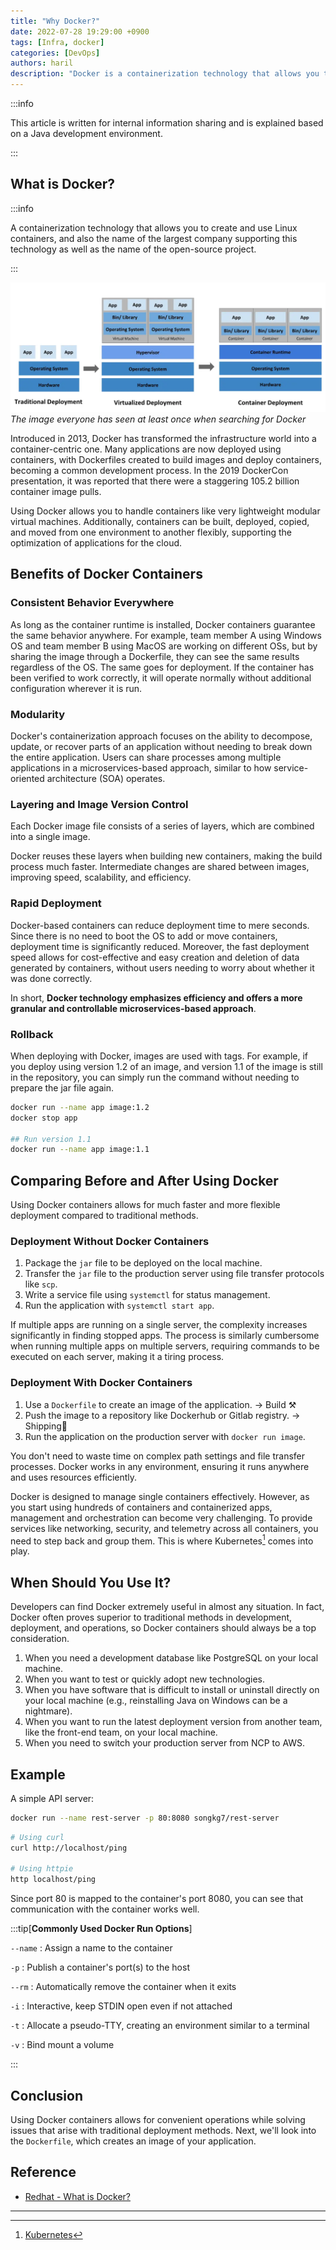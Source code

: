 ```yaml
---
title: "Why Docker?"
date: 2022-07-28 19:29:00 +0900
tags: [Infra, docker]
categories: [DevOps]
authors: haril
description: "Docker is a containerization technology that allows you to create and use Linux containers. This article explains the benefits of using Docker containers and when to use them."
---
```


:::info

This article is written for internal information sharing and is explained based on a Java development environment.

:::

## What is Docker?

:::info

A containerization technology that allows you to create and use Linux containers, and also the name of the largest company supporting this technology as well as the name of the open-source project.

:::

![deploy-history](./deploy-history.webp)
_The image everyone has seen at least once when searching for Docker_

Introduced in 2013, Docker has transformed the infrastructure world into a container-centric one. Many applications are now deployed using containers, with Dockerfiles created to build images and deploy containers, becoming a common development process. In the 2019 DockerCon presentation, it was reported that there were a staggering 105.2 billion container image pulls.

Using Docker allows you to handle containers like very lightweight modular virtual machines. Additionally, containers can be built, deployed, copied, and moved from one environment to another flexibly, supporting the optimization of applications for the cloud.

## Benefits of Docker Containers

### Consistent Behavior Everywhere

As long as the container runtime is installed, Docker containers guarantee the same behavior anywhere. For example, team member A using Windows OS and team member B using MacOS are working on different OSs, but by sharing the image through a Dockerfile, they can see the same results regardless of the OS. The same goes for deployment. If the container has been verified to work correctly, it will operate normally without additional configuration wherever it is run.

### Modularity

Docker's containerization approach focuses on the ability to decompose, update, or recover parts of an application without needing to break down the entire application. Users can share processes among multiple applications in a microservices-based approach, similar to how service-oriented architecture (SOA) operates.

### Layering and Image Version Control

Each Docker image file consists of a series of layers, which are combined into a single image.

Docker reuses these layers when building new containers, making the build process much faster. Intermediate changes are shared between images, improving speed, scalability, and efficiency.

### Rapid Deployment

Docker-based containers can reduce deployment time to mere seconds. Since there is no need to boot the OS to add or move containers, deployment time is significantly reduced. Moreover, the fast deployment speed allows for cost-effective and easy creation and deletion of data generated by containers, without users needing to worry about whether it was done correctly.

In short, **Docker technology emphasizes efficiency and offers a more granular and controllable microservices-based approach**.

### Rollback

When deploying with Docker, images are used with tags. For example, if you deploy using version 1.2 of an image, and version 1.1 of the image is still in the repository, you can simply run the command without needing to prepare the jar file again.

```bash
docker run --name app image:1.2
docker stop app

## Run version 1.1
docker run --name app image:1.1
```

## Comparing Before and After Using Docker

Using Docker containers allows for much faster and more flexible deployment compared to traditional methods.

### Deployment Without Docker Containers

1. Package the `jar` file to be deployed on the local machine.
2. Transfer the `jar` file to the production server using file transfer protocols like `scp`.
3. Write a service file using `systemctl` for status management.
4. Run the application with `systemctl start app`.

If multiple apps are running on a single server, the complexity increases significantly in finding stopped apps. The process is similarly cumbersome when running multiple apps on multiple servers, requiring commands to be executed on each server, making it a tiring process.

### Deployment With Docker Containers

1. Use a `Dockerfile` to create an image of the application. → Build ⚒️
2. Push the image to a repository like Dockerhub or Gitlab registry. → Shipping🚢
3. Run the application on the production server with `docker run image`.

You don't need to waste time on complex path settings and file transfer processes. Docker works in any environment, ensuring it runs anywhere and uses resources efficiently.

Docker is designed to manage single containers effectively. However, as you start using hundreds of containers and containerized apps, management and orchestration can become very challenging. To provide services like networking, security, and telemetry across all containers, you need to step back and group them. This is where Kubernetes[^footnote] comes into play.

## When Should You Use It?

Developers can find Docker extremely useful in almost any situation. In fact, Docker often proves superior to traditional methods in development, deployment, and operations, so Docker containers should always be a top consideration.

1. When you need a development database like PostgreSQL on your local machine.
2. When you want to test or quickly adopt new technologies.
3. When you have software that is difficult to install or uninstall directly on your local machine (e.g., reinstalling Java on Windows can be a nightmare).
4. When you want to run the latest deployment version from another team, like the front-end team, on your local machine.
5. When you need to switch your production server from NCP to AWS.

## Example

A simple API server:

```bash
docker run --name rest-server -p 80:8080 songkg7/rest-server
```

```bash
# Using curl
curl http://localhost/ping

# Using httpie
http localhost/ping
```

Since port 80 is mapped to the container's port 8080, you can see that communication with the container works well.

:::tip[**Commonly Used Docker Run Options**]

`--name`
: Assign a name to the container

`-p`
: Publish a container's port(s) to the host

`--rm`
: Automatically remove the container when it exits

`-i`
: Interactive, keep STDIN open even if not attached

`-t`
: Allocate a pseudo-TTY, creating an environment similar to a terminal

`-v`
: Bind mount a volume

:::

## Conclusion

Using Docker containers allows for convenient operations while solving issues that arise with traditional deployment methods. Next, we'll look into the `Dockerfile`, which creates an image of your application.

## Reference

- [Redhat - What is Docker?](https://www.redhat.com/ko/topics/containers/what-is-docker)

---

[^footnote]: [Kubernetes](https://songkg7.github.io/posts/kubernetes-start/)
